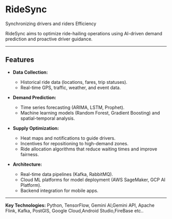 # RideSync
Synchronizing drivers and riders Efficiency

RideSync aims to optimize ride-hailing operations using AI-driven demand prediction and proactive driver guidance.

---

## Features

- **Data Collection:**  
  - Historical ride data (locations, fares, trip statuses).  
  - Real-time GPS, traffic, weather, and event data.  

- **Demand Prediction:**  
  - Time series forecasting (ARIMA, LSTM, Prophet).  
  - Machine learning models (Random Forest, Gradient Boosting) and spatial-temporal analysis.

- **Supply Optimization:**  
  - Heat maps and notifications to guide drivers.  
  - Incentives for repositioning to high-demand zones.  
  - Ride allocation algorithms that reduce waiting times and improve fairness.

- **Architecture:**  
  - Real-time data pipelines (Kafka, RabbitMQ).  
  - Cloud ML platforms for model deployment (AWS SageMaker, GCP AI Platform).  
  - Backend integration for mobile apps.

---

**Key Technologies:** Python, TensorFlow, Gemini AI,Gemini API, Apache Flink, Kafka, PostGIS, Google Cloud,Android Studio,FireBase etc..

